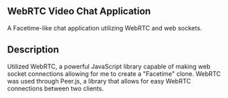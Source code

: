 ## WebRTC Video Chat Application
A Facetime-like chat application utilizing WebRTC and web sockets.

## Description

Utilized WebRTC, a powerful JavaScript library capable of making web socket connections allowing for me to create a "Facetime" clone. WebRTC was used through Peer.js, a library that allows for easy WebRTC connections between two clients.
